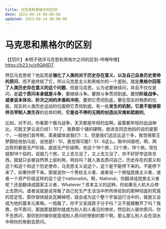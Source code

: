 ```yaml
---
title: 马克思和黑格尔的区别
date: 2023-09-14 00:00:00
updated: 2023-09-14 00:00:00
---
```



# 马克思和黑格尔的区别

【【切片】未明子锐评马克思和黑格尔之间的区别-哔哩哔哩】 https://b23.tv/x9QA6DT

然后马克思呢？他反而是**强化了人类的对于历史存在意义、以及自己自身历史使命的质问**，而不是终结了它，所以马克思主义和黑格尔的一个差别，就是**黑格尔回答了人类历史存在意义的这个问题**，但是马克思。认为说要继续问，并且不仅仅是问，是**这个质问本身就是斗争**，要继续斗争。要把斗争贯彻到底。要把**阶级战争，或者说本体论、阶次之间的矛盾和冲突**，要把它贯彻到底，要在现实的物质的位面，现实的人类历史运动的位面把它贯彻到底。有一些**发生的机制，它是不能够那样去宰制人类生存**的总体的啊，**它是会不停的无限的创造出灾难和悲剧的**。

比如，对不对。你看那个俄乌战争，天天都是年轻的血啊。留着都年轻的血战神比，可能王梦云说已经1 : 10了，我靠那个铺的硬啊，放进去同志他妈的说的是那个，一般他们宣传啊，英美媒体说我们1 : 3，但是我们远远比这个多，我觉得那王梦圆给他拍马屁，说他是1 : 10，我觉得可能1 : 51 : 6这么。取中间值吧，啊，两边死的都是无产阶级，底层无产阶级啊，他这个18个旅，22个旅，18个旅。现在就剩18个铝的，说就几个旅，又上去又没了，又上去又没了，你不好好学这些东西，就就只会被自然界上层利用，明白吗？就人类去质问自己，历史存在的意义和这个和这个和这个历史使命，马克思主义说这个，这个是不能停下来的。不能停下来了。如果你停下来。那就说你一个男权主义者，或者说一个狭隘民族主义者，或者一个资产阶级这样的这个这个nationalist。啊，National，你翻译成民族主义者呢？还是翻译成国家主义者，Whatever？资本主义的这种。你如果无人机大众停止去质问。或者说就是说背叛了自己在生产生活当中所所体验到的那种彻底的究竟的否定性，那你很快就会瓦解掉吧，就会成为这个整个宇宙运行当中的，就是又会成为他的基本元素嘛。一炮轰了，你不又变成原子分子吗？又不就被散开了吗？我靠，你不质问，那就那就那你就成为别人别人看见的惨状，然后别人替你质问，你不去质问，那你到时候你就变成别人质问的惨剧的那个啊，那么那么别人会在泪水中用你的惨剧去质问。
